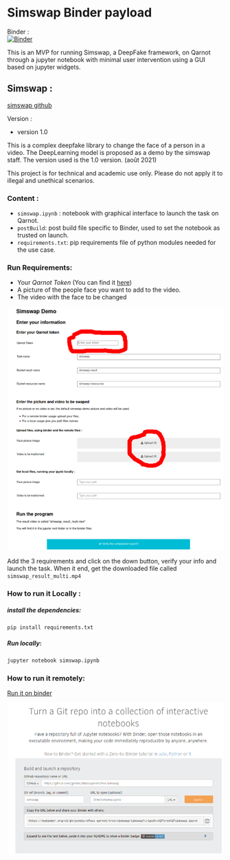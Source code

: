# Simswap Binder payload

Binder :   
[![Binder](https://mybinder.org/badge_logo.svg)](https://mybinder.org/v2/gh/gnebie/dfaas-qarnot/simswap?urlpath=%2Ftree%2Fsimswap.ipynb)

This is an MVP for running Simswap, a DeepFake framework, on Qarnot through a jupyter notebook with minimal user intervention using a GUI based on jupyter widgets.


## Simswap :

[simswap github](https://github.com/neuralchen/SimSwap)

Version : 
* version 1.0

This is a complex deepfake library to change the face of a person in a video. 
The DeepLearning model is proposed as a demo by the simswap staff. 
The version used is the 1.0 version. (août 2021)

This project is for technical and academic use only. Please do not apply it to illegal and unethical scenarios.

### Content :

* `simswap.ipynb` : notebook with graphical interface to launch the task on Qarnot.
* `postBuild`: post build file specific to Binder, used to set the notebook as trusted on launch.
* `requirements.txt`: pip requirements file of python modules needed for the use case.


### Run Requirements:

* Your *Qarnot Token* (You can find it [here](https://account.qarnot.com/))
* A picture of the people face you want to add to the video. 
* The video with the face to be changed

![](simswap_images/simswap-info.png)


Add the 3 requirements and click on the down button, verify your info and launch the task.
When it end, get the downloaded file called `simswap_result_multi.mp4` 


### How to run it Locally :
##### install the dependencies:
```bash
pip install requirements.txt
```
##### Run locally:
```bash
jupyter notebook simswap.ipynb
```

### How to run it remotely:

[Run it on binder](https://mybinder.org/v2/gh/gnebie/dfaas-qarnot/simswap?urlpath=%2Ftree%2Fsimswap.ipynb)

![](simswap_images/simswap-binder.png)
